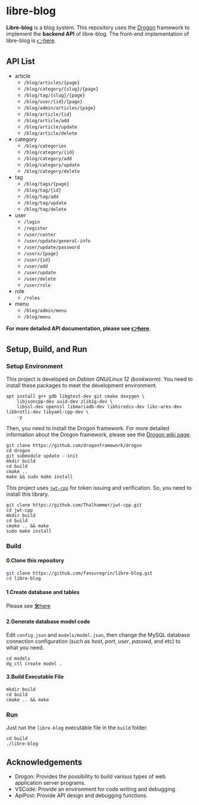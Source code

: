 # libre-blog

**Libre-blog** is a blog system. This repository uses the [Drogon](https://github.com/drogonframework/drogon) framework to implement the **backend API** of libre-blog. The front-end implementation of libre-blog is [👉here](https://github.com/fansuregrin/libre-blog-frontend).

## API List
- article
    - `/blog/articles/{page}`
    - `/blog/category/{slug}/{page}`
    - `/blog/tag/{slug}/{page}`
    - `/blog/user/{id}/{page}`
    - `/blog/admin/articles/{page}`
    - `/blog/article/{id}`
    - `/blog/article/add`
    - `/blog/article/update`
    - `/blog/article/delete`
- category
    - `/blog/categories`
    - `/blog/category/{id}`
    - `/blog/category/add`
    - `/blog/category/update`
    - `/blog/category/delete`
- tag
    - `/blog/tags/{page}`
    - `/blog/tag/{id}`
    - `/blog/tag/add`
    - `/blog/tag/update`
    - `/blog/tag/delete`
- user
    - `/login`
    - `/register`
    - `/user/center`
    - `/user/update/general-info`
    - `/user/update/password`
    - `/users/{page}`
    - `/user/{id}`
    - `/user/add`
    - `/user/update`
    - `/user/delete`
    - `/user/role`
- role
    - `/roles`
- menu
    - `/blog/admin/menu`
    - `/blog/menu`

**For more detailed API documentation, please see [👉here](./docs/libre-blog_api.md).**

## Setup, Build, and Run
### Setup Environment
This project is developed on *Debian GNU/Linux 12 (bookworm)*. You need to install these packages to meet the development environment.
```shell
apt install g++ gdb libgtest-dev git cmake doxygen \
    libjsoncpp-dev uuid-dev zlib1g-dev \
    libssl-dev openssl libmariadb-dev libhiredis-dev libc-ares-dev libbrotli-dev libyaml-cpp-dev \
    -y
```

Then, you need to install the Drogon framework. For more detailed information about the Drogon framework, please see the [Drogon wiki page](https://github.com/drogonframework/drogon/wiki/).
```shell
git clone https://github.com/drogonframework/drogon
cd drogon
git submodule update --init
mkdir build
cd build
cmake ..
make && sudo make install
```

This project uses [`jwt-cpp`](https://github.com/Thalhammer/jwt-cpp) for token issuing and verification. So, you need to install this library.
```shell
git clone https://github.com/Thalhammer/jwt-cpp.git
cd jwt-cpp
mkdir build
cd build
cmake .. && make
sudo make install
```

### Build
#### 0.Clone this repository
```bash
git clone https://github.com/fansuregrin/libre-blog.git
cd libre-blog
```

#### 1.Create database and tables

Please see [🛠️here](./sql/README.md)

#### 2.Generate database model code
Edit `config.json` and `models/model.json`, then change the MySQL database connection configuration (such as *host*, *port*, *user*, *passwd*, and etc) to what you need.

```shell
cd models
dg_ctl create model .
```

#### 3.Build Executable File

```shell
mkdir build
cd build
cmake .. && make
```

### Run
Just run the `libre-blog` executable file in the `build` folder.
```shell
cd build
./libre-blog
```

## Acknowledgements
- Drogon: Provides the possibility to build various types of web application server programs.
- VSCode: Provide an environment for code writing and debugging.
- ApiPost: Provide API design and debugging functions.